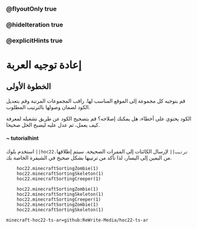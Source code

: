 ### @flyoutOnly true
### @hideIteration true
### @explicitHints true


# إعادة توجيه العربة 

## الخطوة الأولى
قم بتوجيه كل مجموعة إلى الموقع المناسب لها. راقب المجموعات المرتبة وقم بتعديل الكود لضمان وصولها بالترتيب المطلوب.

الكود يحتوي على أخطاء، هل يمكنك إصلاحه؟ قم بتصحيح الكود عن طريق تشغيله لمعرفة كيف يعمل، ثم عدل عليه ليصبح الحل صحيحا.

#### ~ tutorialhint  
استخدم بلوك ``||hoc22.ترتيب||`` لإرسال الكائنات إلى الممرات الصحيحة. سيتم إطلاقها من اليمين إلى اليسار، لذا تأكد من ترتيبها بشكل صحيح في الشيفرة الخاصة بك.


```ghost
    hoc22.minecraftSortingZombie(1)
    hoc22.minecraftSortingSkeleton(1)
    hoc22.minecraftSortingCreeper(1)
```
```template
    hoc22.minecraftSortingZombie(1)
    hoc22.minecraftSortingSkeleton(1)
    hoc22.minecraftSortingCreeper(1)
    hoc22.minecraftSortingZombie(1)
    hoc22.minecraftSortingSkeleton(1)
```
```package
minecraft-hoc22-ts-ar=github:ReWrite-Media/hoc22-ts-ar
```
